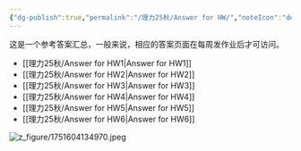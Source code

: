 ```yaml
---
{"dg-publish":true,"permalink":"/理力25秋/Answer for HW/","noteIcon":"default","created":"2025-10-23T14:36:44.030+08:00","updated":"2025-10-23T20:07:52.786+08:00"}
---
```



这是一个参考答案汇总，一般来说，相应的答案页面在每周发作业后才可访问。  

- [[理力25秋/Answer for HW1\|Answer for HW1]]
- [[理力25秋/Answer for HW2\|Answer for HW2]]
- [[理力25秋/Answer for HW3\|Answer for HW3]]
- [[理力25秋/Answer for HW4\|Answer for HW4]]
- [[理力25秋/Answer for HW5\|Answer for HW5]]
- [[理力25秋/Answer for HW6\|Answer for HW6]]

![z_figure/1751604134970.jpeg](/img/user/z_figure/1751604134970.jpeg)